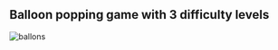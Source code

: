 #
Balloon popping game with 3 difficulty levels
-
![ballons](https://user-images.githubusercontent.com/56846619/71757769-40b7e180-2e77-11ea-9d16-e791a9bf278f.png)
